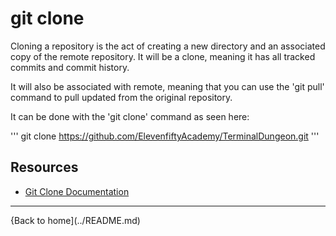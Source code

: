 # git clone

Cloning a repository is the act of creating a new directory and an associated copy of the remote repository. It will be a clone, meaning it has all tracked commits and commit history.

It will also be associated with remote, meaning that you can use the 'git pull' command to pull updated from the original repository.

It can be done with the 'git clone' command as seen here:

'''
git clone https://github.com/ElevenfiftyAcademy/TerminalDungeon.git
'''

## Resources

- [Git Clone Documentation](https://git-scm.com/docs/git-clone)

---

{Back to home](../README.md)